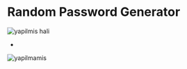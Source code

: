 # Random Password Generator

![yapilmis hali](https://user-images.githubusercontent.com/79118158/191819684-dfb554d1-149f-4e23-a715-594bab52ec86.png)

-

![yapilmamis](https://user-images.githubusercontent.com/79118158/191819655-b5a60f0e-ca43-438b-bf7f-75876ea8608f.png)
